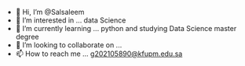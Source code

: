- 👋 Hi, I’m @Salsaleem
- 👀 I’m interested in ... data Science 
- 🌱 I’m currently learning ... python and studying Data Science master degree 
- 💞️ I’m looking to collaborate on ...
- 📫 How to reach me ... g202105890@kfupm.edu.sa

<!---
Salsaleem/Salsaleem is a ✨ special ✨ repository because its `README.md` (this file) appears on your GitHub profile.
You can click the Preview link to take a look at your changes.
--->
